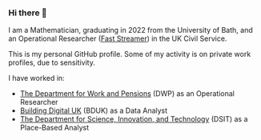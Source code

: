 ### Hi there 👋

I am a Mathematician, graduating in 2022 from the University of Bath, and an Operational Researcher ([Fast Streamer](https://www.faststream.gov.uk/)) in the UK Civil Service.

This is my personal GitHub profile. Some of my activity is on private work profiles, due to sensitivity.

I have worked in:
- [The Department for Work and Pensions](https://www.gov.uk/government/organisations/department-for-work-pensions) (DWP) as an Operational Researcher
- [Building Digital UK](https://www.gov.uk/government/organisations/building-digital-uk) (BDUK) as a Data Analyst
- [The Department for Science, Innovation, and Technology](https://www.gov.uk/government/organisations/department-for-science-innovation-and-technology) (DSIT) as a Place-Based Analyst
